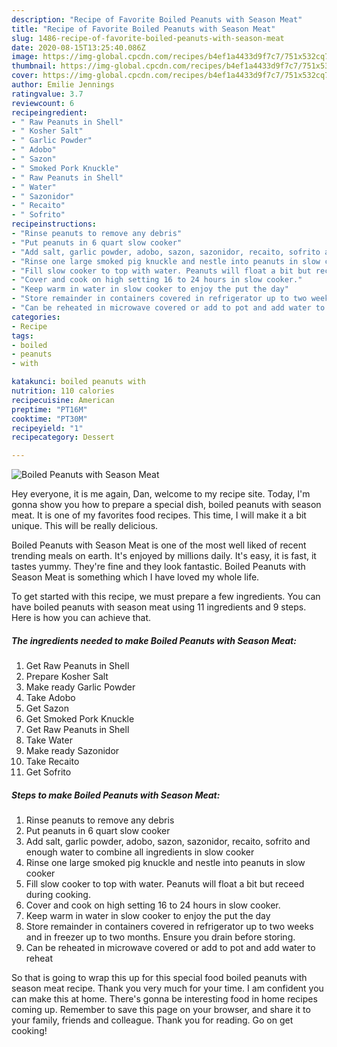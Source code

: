 ```yaml
---
description: "Recipe of Favorite Boiled Peanuts with Season Meat"
title: "Recipe of Favorite Boiled Peanuts with Season Meat"
slug: 1486-recipe-of-favorite-boiled-peanuts-with-season-meat
date: 2020-08-15T13:25:40.086Z
image: https://img-global.cpcdn.com/recipes/b4ef1a4433d9f7c7/751x532cq70/boiled-peanuts-with-season-meat-recipe-main-photo.jpg
thumbnail: https://img-global.cpcdn.com/recipes/b4ef1a4433d9f7c7/751x532cq70/boiled-peanuts-with-season-meat-recipe-main-photo.jpg
cover: https://img-global.cpcdn.com/recipes/b4ef1a4433d9f7c7/751x532cq70/boiled-peanuts-with-season-meat-recipe-main-photo.jpg
author: Emilie Jennings
ratingvalue: 3.7
reviewcount: 6
recipeingredient:
- " Raw Peanuts in Shell"
- " Kosher Salt"
- " Garlic Powder"
- " Adobo"
- " Sazon"
- " Smoked Pork Knuckle"
- " Raw Peanuts in Shell"
- " Water"
- " Sazonidor"
- " Recaito"
- " Sofrito"
recipeinstructions:
- "Rinse peanuts to remove any debris"
- "Put peanuts in 6 quart slow cooker"
- "Add salt, garlic powder, adobo, sazon, sazonidor, recaito, sofrito and enough water to combine all ingredients in slow cooker"
- "Rinse one large smoked pig knuckle and nestle into peanuts in slow cooker"
- "Fill slow cooker to top with water. Peanuts will float a bit but receed during cooking."
- "Cover and cook on high setting 16 to 24 hours in slow cooker."
- "Keep warm in water in slow cooker to enjoy the put the day"
- "Store remainder in containers covered in refrigerator up to two weeks and in freezer up to two months. Ensure you drain before storing."
- "Can be reheated in microwave covered or add to pot and add water to reheat"
categories:
- Recipe
tags:
- boiled
- peanuts
- with

katakunci: boiled peanuts with 
nutrition: 110 calories
recipecuisine: American
preptime: "PT16M"
cooktime: "PT30M"
recipeyield: "1"
recipecategory: Dessert

---
```



![Boiled Peanuts with Season Meat](https://img-global.cpcdn.com/recipes/b4ef1a4433d9f7c7/751x532cq70/boiled-peanuts-with-season-meat-recipe-main-photo.jpg)

Hey everyone, it is me again, Dan, welcome to my recipe site. Today, I'm gonna show you how to prepare a special dish, boiled peanuts with season meat. It is one of my favorites food recipes. This time, I will make it a bit unique. This will be really delicious.



Boiled Peanuts with Season Meat is one of the most well liked of recent trending meals on earth. It's enjoyed by millions daily. It's easy, it is fast, it tastes yummy. They're fine and they look fantastic. Boiled Peanuts with Season Meat is something which I have loved my whole life.


To get started with this recipe, we must prepare a few ingredients. You can have boiled peanuts with season meat using 11 ingredients and 9 steps. Here is how you can achieve that.

<!--inarticleads1-->

##### The ingredients needed to make Boiled Peanuts with Season Meat:

1. Get  Raw Peanuts in Shell
1. Prepare  Kosher Salt
1. Make ready  Garlic Powder
1. Take  Adobo
1. Get  Sazon
1. Get  Smoked Pork Knuckle
1. Get  Raw Peanuts in Shell
1. Take  Water
1. Make ready  Sazonidor
1. Take  Recaito
1. Get  Sofrito




<!--inarticleads2-->

##### Steps to make Boiled Peanuts with Season Meat:

1. Rinse peanuts to remove any debris
1. Put peanuts in 6 quart slow cooker
1. Add salt, garlic powder, adobo, sazon, sazonidor, recaito, sofrito and enough water to combine all ingredients in slow cooker
1. Rinse one large smoked pig knuckle and nestle into peanuts in slow cooker
1. Fill slow cooker to top with water. Peanuts will float a bit but receed during cooking.
1. Cover and cook on high setting 16 to 24 hours in slow cooker.
1. Keep warm in water in slow cooker to enjoy the put the day
1. Store remainder in containers covered in refrigerator up to two weeks and in freezer up to two months. Ensure you drain before storing.
1. Can be reheated in microwave covered or add to pot and add water to reheat




So that is going to wrap this up for this special food boiled peanuts with season meat recipe. Thank you very much for your time. I am confident you can make this at home. There's gonna be interesting food in home recipes coming up. Remember to save this page on your browser, and share it to your family, friends and colleague. Thank you for reading. Go on get cooking!
